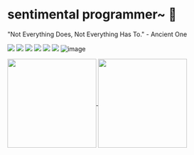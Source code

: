 # sentimental programmer~ 🤔

"Not Everything Does, Not Everything Has To." - Ancient One

<!-- https://github.com/alexandresanlim/Badges4-README.md-Profile -->
<a href="https://yoonbh2714.blogspot.com/" target="_blank"><img src="https://img.shields.io/badge/Blogger-FF5722?style=for-the-badge&logo=blogger&logoColor=white" /></a>
<a href="https://github.com/ysoftman" target="_blank"><img src="https://img.shields.io/badge/GitHub-100000?style=for-the-badge&logo=github&logoColor=white" /></a>
<a href="https://ysoftman.github.io" target="_blank"><img src="https://img.shields.io/badge/GitHub%20Pages-222222?style=for-the-badge&logo=GitHub%20Pages&logoColor=white" /></a>
<a href="https://bitbucket.org/ysoftman" target="_blank"><img src="https://img.shields.io/badge/Bitbucket-0747a6?style=for-the-badge&logo=bitbucket&logoColor=white" /></a>
<a href="https://leetcode.com/ysoftman" target="_blank"><img src="https://img.shields.io/badge/-LeetCode-FFA116?style=for-the-badge&logo=LeetCode&logoColor=black" /></a>
<a href="https://www.linkedin.com/in/byounghoon-yoon-a98515b5" target="_blank"><img src="https://img.shields.io/badge/LinkedIn-0077B5?style=for-the-badge&logo=linkedin&logoColor=white" /></a>
![image](https://hits.seeyoufarm.com/api/count/incr/badge.svg?url=https%3A%2F%2Fgithub.com%2Fysoftman1212%2Fhit-counter)

<a href="https://github.com/ysoftman/github-readme-stats">
  <img height=200 align="center" src="https://github-readme-stats.vercel.app/api?username=ysoftman&show_icons=true&theme=one_dark_pro" />
</a>
<a href="https://github.com/ysoftman/convoychat">
  <img height=200 align="center" src="https://github-readme-stats.vercel.app/api/top-langs/?username=anuraghazra&layout=compact&theme=one_dark_pro&langs_count=8&card_width=320" />
</a>

<!--
**ysoftman/ysoftman** is a ✨ _special_ ✨ repository because its `README.md` (this file) appears on your GitHub profile.

Here are some ideas to get you started:

- 🔭 I’m currently working on ...
- 🌱 I’m currently learning ...
- 👯 I’m looking to collaborate on ...
- 🤔 I’m looking for help with ...
- 💬 Ask me about ...
- 📫 How to reach me: ...
- 😄 Pronouns: ...
- ⚡ Fun fact: ...
-->
